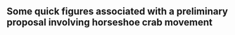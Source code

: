 
## Some quick figures associated with a preliminary proposal involving horseshoe crab movement

[](Figures/chord_max_only.png)
